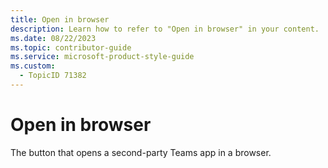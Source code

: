 ```yaml
---
title: Open in browser
description: Learn how to refer to "Open in browser" in your content.
ms.date: 08/22/2023
ms.topic: contributor-guide
ms.service: microsoft-product-style-guide
ms.custom:
  - TopicID 71382
---
```



# Open in browser

The button that opens a second-party Teams app in a browser. 


